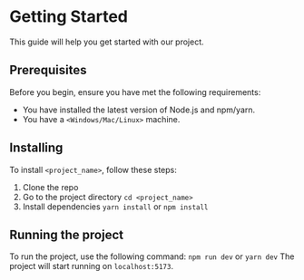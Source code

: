 # Getting Started

This guide will help you get started with our project.

## Prerequisites

Before you begin, ensure you have met the following requirements:

- You have installed the latest version of Node.js and npm/yarn.
- You have a `<Windows/Mac/Linux>` machine.

## Installing

To install `<project_name>`, follow these steps:

1. Clone the repo
2. Go to the project directory
   `cd <project_name>`
3. Install dependencies `yarn install` or `npm install`

## Running the project

To run the project, use the following command: `npm run dev` or `yarn dev`
The project will start running on `localhost:5173`.
